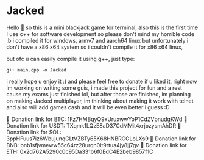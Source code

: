 # Jacked
Hello 👋 so this is a mini blackjack game for terminal, also this is the first time I use c++ for software development so please don't mind my horrible code :b 
i compiled it for windows, armv7 and aarch64 linux but unfortunately i don't have a x86 x64 system so i couldn't compile it for x86 x64 linux,

but ofc u can easily compile it using g++, just type:
```
g++ main.cpp -o Jacked
```
i really hope u enjoy it :) and please feel free to donate if u liked it, right now im working on writing some guis, i made this project for fun and a rest cause my exams just finished lol, but after those are finished, im planning on making Jacked multiplayer, im thinking about making it work with telnet and also will add games cash and it will be even better i guess :D

💸 Donation link for BTC: 1Fz7HMBqyQ9xUruxwwYoP1CdZVpnudgKWd
💸 Donation link for USDT: TXqmk1LQzE8aD37CdMMit4xrjozysmAhDR
💸 Donation link for SOL: 3ppHFuus7iz6WbujunqCLtVZBTy65K68HNBRCCLoLXs9
💸 Donation link for BNB: bnb1sfjvmeww55c64rz28urqn0lt9rtua4jy8jj7gv
💸 Donation link for ETH: 0x2d762A5290c0c95Da331b6f0EdC4E2beb9857f1C

